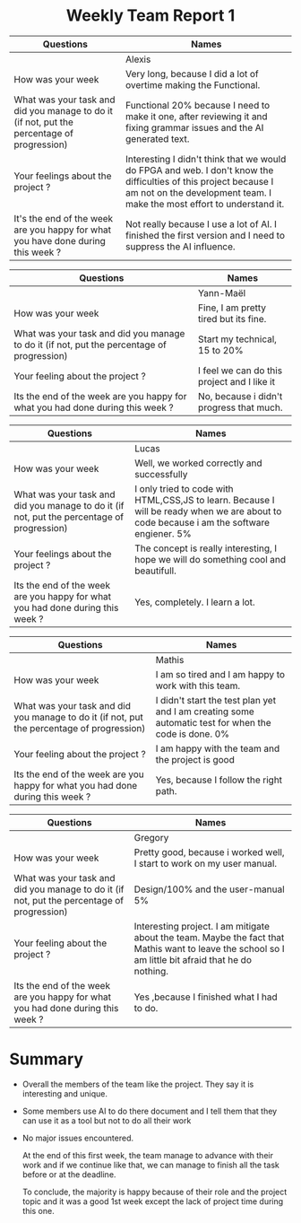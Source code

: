 <h1 align="center"> Weekly Team Report 1 </h1>

| Questions                                                                                  | Names                                                                                                                                                                                     |
| ------------------------------------------------------------------------------------------ | ----------------------------------------------------------------------------------------------------------------------------------------------------------------------------------------- |
|                                                                                            | Alexis                                                                                                                                                                                    |
| How was your week                                                                          | Very long, because I did a lot of overtime making the Functional.                                                                                                                            |
| What was your task and did you manage to do it (if not, put the percentage of progression) | Functional 20% because I need to make it one, after reviewing it and fixing grammar issues and the AI generated text.                                                                     |
| Your feelings about the project ?                                                           | Interesting I didn't think that we would do FPGA and web. I don't know the difficulties of this project because I am not on the development team. I make the most effort to understand it. |
| It's the end of the week are you happy for what you have done during this week ?             | Not really because I use a lot of AI. I finished the first version and I need to suppress  the AI influence.                                                                          |




| Questions                                                                                  | Names                                       |
| ------------------------------------------------------------------------------------------ | ------------------------------------------- |
|                                                                                            | Yann-Maël                                   |
| How was your week                                                                          | Fine, I am pretty tired but its fine.       |
| What was your task and did you manage to do it (if not, put the percentage of progression) | Start my technical, 15 to 20%               |
| Your feeling about the project ?                                                           | I feel we can do this project and I like it |
| Its the end of the week are you happy for what you had done during this week ?             | No, because i didn't progress that much.    |


| Questions                                                                                  | Names                                                                                                            |
| ------------------------------------------------------------------------------------------ | ---------------------------------------------------------------------------------------------------------------- |
|                                                                                            | Lucas                                                                                                            |
| How was your week                                                                          | Well, we worked correctly and successfully                                                                          |
| What was your task and did you manage to do it (if not, put the percentage of progression) | I only tried to code with HTML,CSS,JS to learn. Because I will be ready when we are about to code because i am the software engiener. 5% |
| Your feelings about the project ?                                                           | The concept is really interesting, I hope we will do something cool and beautifull.                               |
| Its the end of the week are you happy for what you had done during this week ?             | Yes, completely. I learn a lot.                                                                                                  |

| Questions                                                                                  | Names                                                                                                       |
| ------------------------------------------------------------------------------------------ | ----------------------------------------------------------------------------------------------------------- |
|                                                                                            | Mathis                                                                                                      |
| How was your week                                                                          | I am so tired and I am happy to work with this team.                |
| What was your task and did you manage to do it (if not, put the percentage of progression) | I didn't start the test plan yet and I am creating some automatic test for when the code is done. 0% |
| Your feeling about the project ?                                                           | I am happy with the team and the project is good                                                            |
| Its the end of the week are you happy for what you had done during this week ?             | Yes, because I follow the right path.                                                                    |

| Questions                                                                                  | Names                                                                                                                                                 |
| ------------------------------------------------------------------------------------------ | ----------------------------------------------------------------------------------------------------------------------------------------------------- |
|                                                                                            | Gregory                                                                                                                                               |
| How was your week                                                                          | Pretty good, because i worked well, I start to work on my user manual.                                                                                |
| What was your task and did you manage to do it (if not, put the percentage of progression) | Design/100% and the user-manual 5%                                                                                                                    |
| Your feeling about the project ?                                                           | Interesting project. I am mitigate about the team. Maybe the fact that Mathis want to leave the school so I am little bit afraid that he do nothing. |
| Its the end of the week are you happy for what you had done during this week ?             | Yes ,because I finished what I had to do.                                                                                                           |

# Summary

- Overall the members of the team like the project. They say it is interesting and unique.
- Some members use AI to do there document and I tell them that they can use it as a tool but not to do all their work
- No major issues encountered.
  
  At the end of this first week, the team manage to advance with their work and if we continue like that, we can manage to finish all the task before or at the deadline.
  
  To conclude, the majority is happy because of their role and the project topic and it was a good 1st week except the lack of project time during this one.